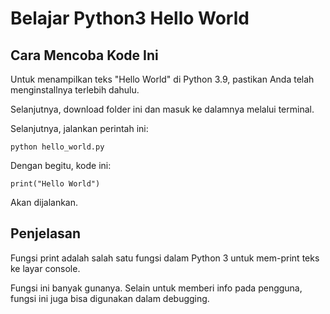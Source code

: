 # Belajar Python3 Hello World

## Cara Mencoba Kode Ini

Untuk menampilkan teks "Hello World" di Python 3.9, pastikan Anda telah menginstallnya terlebih dahulu.

Selanjutnya, download folder ini dan masuk ke dalamnya melalui terminal.

Selanjutnya, jalankan perintah ini:

```
python hello_world.py
```

Dengan begitu, kode ini:

```
print("Hello World")
```

Akan dijalankan.

## Penjelasan

Fungsi print adalah salah satu fungsi dalam Python 3 untuk mem-print teks ke layar console.

Fungsi ini banyak gunanya. Selain untuk memberi info pada pengguna, fungsi ini juga bisa digunakan dalam debugging.

